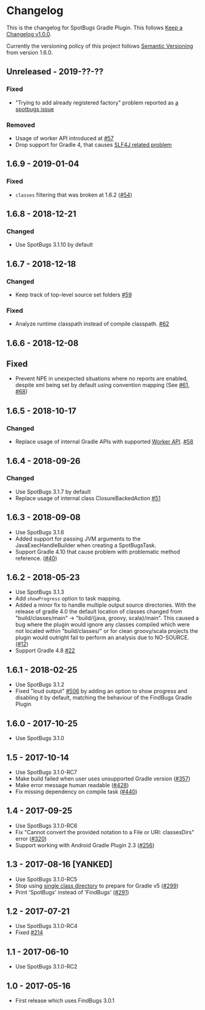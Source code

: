 # Changelog

This is the changelog for SpotBugs Gradle Plugin. This follows [Keep a Changelog v1.0.0](http://keepachangelog.com/en/1.0.0/).

Currently the versioning policy of this project follows [Semantic Versioning](http://semver.org/) from version 1.6.0.

## Unreleased - 2019-??-??

### Fixed

* "Trying to add already registered factory" problem reported as [a spotbugs issue](https://github.com/spotbugs/spotbugs/issues/819)

### Removed

* Usage of worker API introduced at [#57](https://github.com/spotbugs/spotbugs-gradle-plugin/issues/57)
* Drop support for Gradle 4, that causes [SLF4J related problem](https://github.com/gradle/gradle/issues/2657)

## 1.6.9 - 2019-01-04

### Fixed

* `classes` filtering that was broken at 1.6.2 ([#54](https://github.com/spotbugs/spotbugs-gradle-plugin/issues/54))

## 1.6.8 - 2018-12-21

### Changed

* Use SpotBugs 3.1.10 by default

## 1.6.7 - 2018-12-18

### Changed

* Keep track of top-level source set folders [#59](https://github.com/spotbugs/spotbugs-gradle-plugin/pull/59)

### Fixed

* Analyze runtime classpath instead of compile classpath. [#62](https://github.com/spotbugs/spotbugs-gradle-plugin/issues/62)

## 1.6.6 - 2018-12-08

## Fixed

* Prevent NPE in unexpected situations where no reports are enabled, despite xml being set by default using convention mapping (See [#61](https://github.com/spotbugs/spotbugs-gradle-plugin/issues/61), [#68](https://github.com/spotbugs/spotbugs-gradle-plugin/issues/68))

## 1.6.5 - 2018-10-17

### Changed

* Replace usage of internal Gradle APIs with supported [Worker API](https://guides.gradle.org/using-the-worker-api/). [#58](https://github.com/spotbugs/spotbugs-gradle-plugin/pull/58)

## 1.6.4 - 2018-09-26

### Changed

* Use SpotBugs 3.1.7 by default
* Replace usage of internal class ClosureBackedAction [#51](https://github.com/spotbugs/spotbugs-gradle-plugin/pull/51)

## 1.6.3 - 2018-09-08

* Use SpotBugs 3.1.6
* Added support for passing JVM arguments to the JavaExecHandleBuilder when creating a SpotBugsTask.
* Support Gradle 4.10 that cause problem with problematic method reference. ([#40](https://github.com/spotbugs/spotbugs-gradle-plugin/pull/40))

## 1.6.2 - 2018-05-23

* Use SpotBugs 3.1.3
* Add `showProgress` option to task mapping.
* Added a minor fix to handle multiple output source directories. With the release of gradle 4.0 the default location of classes changed from "build/classes/main" -> "build/{java, groovy, scala}/main". This caused a bug where the plugin would ignore any classes compiled which were not located within "build/classes/" or for clean groovy/scala projects the plugin would outright fail to perform an analysis due to NO-SOURCE.([#12](https://github.com/spotbugs/spotbugs-gradle-plugin/pull/12))
* Support Gradle 4.8 [#22](https://github.com/spotbugs/spotbugs-gradle-plugin/pull/22)

## 1.6.1 - 2018-02-25

* Use SpotBugs 3.1.2
* Fixed "loud output" [#506](https://github.com/spotbugs/spotbugs/issues/506) by adding an option to show progress and disabling it by default, matching the behaviour of the FindBugs Gradle Plugin

## 1.6.0 - 2017-10-25

* Use SpotBugs 3.1.0

## 1.5 - 2017-10-14

* Use SpotBugs 3.1.0-RC7
* Make build failed when user uses unsupported Gradle version ([#357](https://github.com/spotbugs/spotbugs/issues/357))
* Make error message human readable ([#428](https://github.com/spotbugs/spotbugs/pull/428))
* Fix missing dependency on compile task ([#440](https://github.com/spotbugs/spotbugs/issues/440))

## 1.4 - 2017-09-25

* Use SpotBugs 3.1.0-RC6
* Fix "Cannot convert the provided notation to a File or URI: classesDirs" error ([#320](https://github.com/spotbugs/spotbugs/issues/320))
* Support working with Android Gradle Plugin 2.3 ([#256](https://github.com/spotbugs/spotbugs/issues/256))

## 1.3 - 2017-08-16 [YANKED]

* Use SpotBugs 3.1.0-RC5
* Stop using [single class directory](https://docs.gradle.org/4.0.2/release-notes.html#multiple-class-directories-for-a-single-source-set) to prepare for Gradle v5 ([#299](https://github.com/spotbugs/spotbugs/issues/299))
* Print 'SpotBugs' instead of 'FindBugs' ([#291](https://github.com/spotbugs/spotbugs/issues/291))

## 1.2 - 2017-07-21

* Use SpotBugs 3.1.0-RC4
* Fixed [#214](https://github.com/spotbugs/spotbugs/issues/214)

## 1.1 - 2017-06-10

* Use SpotBugs 3.1.0-RC2

## 1.0 - 2017-05-16

* First release which uses FindBugs 3.0.1

